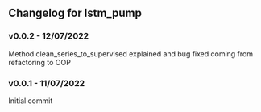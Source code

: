 ## Changelog for lstm_pump

### v0.0.2 - 12/07/2022
Method clean_series_to_supervised explained and bug fixed coming from refactoring to OOP

### v0.0.1 - 11/07/2022
Initial commit
